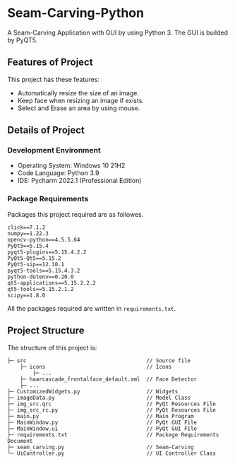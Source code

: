 # Seam-Carving-Python

A Seam-Carving Application with GUI by using Python 3. The GUI is builded by PyQT5.

## Features of Project

This project has these features:
- Automatically resize the size of an image.
- Keep face when resizing an image if exists.
- Select and Erase an area by using mouse.

## Details of Project

### Development Environment

- Operating System: Windows 10 21H2
- Code Language: Python 3.9
- IDE: Pycharm 2022.1 (Professional Edition)

### Package Requirements

Packages this project required are as followes.
```
click==7.1.2
numpy==1.22.3
opencv-python==4.5.5.64
PyQt5==5.15.4
pyqt5-plugins==5.15.4.2.2
PyQt5-Qt5==5.15.2
PyQt5-sip==12.10.1
pyqt5-tools==5.15.4.3.2
python-dotenv==0.20.0
qt5-applications==5.15.2.2.2
qt5-tools==5.15.2.1.2
scipy==1.8.0
```
All the packages required are written in `requirements.txt`.

## Project Structure

The structure of this project is: 
```
├─ src                                      // Source file
    ├─ icons                                // Icons
        ├─ ...
    ├─ haarcascade_frontalface_default.xml  // Face Detector
    ├─ ...
├─ CustomizedWidgets.py                     // Widgets
├─ imageData.py                             // Model Class
├─ img_src.qrc                              // PyQt Resources File
├─ img_src_rc.py                            // PyQt Resources File
├─ main.py                                  // Main Program
├─ MainWindow.py                            // PyQt GUI File
├─ MainWindow.ui                            // PyQt GUI File
├─ requirements.txt                         // Packege Requirements Document
├─ seam_carving.py                          // Seam-Carving
└─ UiController.py                          // UI Controller Class
```

